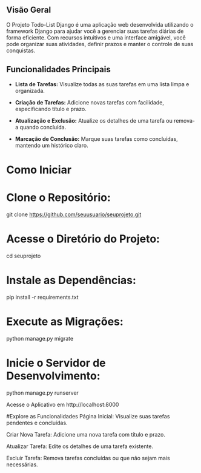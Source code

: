 ## Visão Geral

O Projeto Todo-List Django é uma aplicação web desenvolvida utilizando o framework Django para ajudar você a gerenciar suas tarefas diárias de forma eficiente. Com recursos intuitivos e uma interface amigável, você pode organizar suas atividades, definir prazos e manter o controle de suas conquistas.

## Funcionalidades Principais

- **Lista de Tarefas:** Visualize todas as suas tarefas em uma lista limpa e organizada.
  
- **Criação de Tarefas:** Adicione novas tarefas com facilidade, especificando título e prazo.

- **Atualização e Exclusão:** Atualize os detalhes de uma tarefa ou remova-a quando concluída.

- **Marcação de Conclusão:** Marque suas tarefas como concluídas, mantendo um histórico claro.

# Como Iniciar

# Clone o Repositório:
git clone https://github.com/seuusuario/seuprojeto.git

# Acesse o Diretório do Projeto:
cd seuprojeto

# Instale as Dependências:
pip install -r requirements.txt

# Execute as Migrações:
python manage.py migrate

# Inicie o Servidor de Desenvolvimento:
python manage.py runserver

Acesse o Aplicativo em http://localhost:8000

#Explore as Funcionalidades
Página Inicial: Visualize suas tarefas pendentes e concluídas.

Criar Nova Tarefa: Adicione uma nova tarefa com título e prazo.

Atualizar Tarefa: Edite os detalhes de uma tarefa existente.

Excluir Tarefa: Remova tarefas concluídas ou que não sejam mais necessárias.
